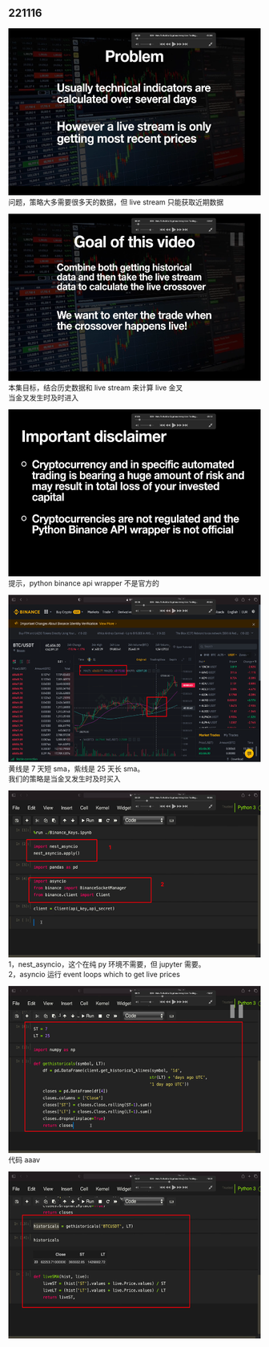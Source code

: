 ## 221116

<img src='./img/2022-11-16-14-16-44.png' height=333px></img>  
问题，策略大多需要很多天的数据，但 live stream 只能获取近期数据

<img src='./img/2022-11-16-14-17-55.png' height=333px></img>  
本集目标，结合历史数据和 live stream 来计算 live 金叉  
当金叉发生时及时进入

<img src='./img/2022-11-16-14-19-57.png' height=333px></img>  
提示，python binance api wrapper 不是官方的

<img src='./img/2022-11-16-14-22-23.png' height=333px></img>  
黄线是 7 天短 sma，紫线是 25 天长 sma。  
我们的策略是当金叉发生时及时买入

<img src='./img/2022-11-16-14-29-28.png' height=333px></img>  
1，nest_asyncio，这个在纯 py 环境不需要，但 jupyter 需要。  
2，asyncio 运行 event loops which to get live prices

<img src='./img/2022-11-16-17-30-05.png' height=333px></img>  
代码 aaav

<img src='./img/2022-11-16-17-33-44.png' height=333px></img>  
